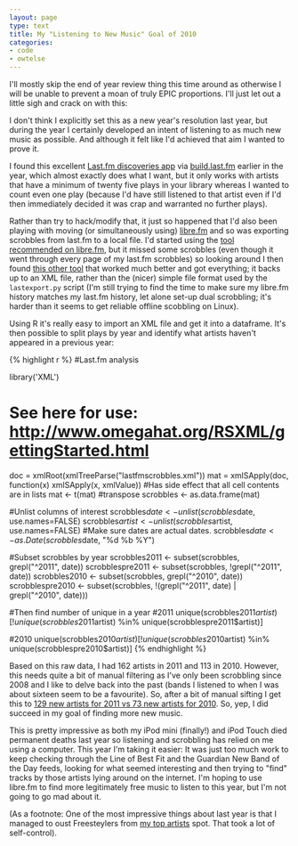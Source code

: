 ```yaml
---
layout: page
type: text
title: My "Listening to New Music" Goal of 2010
categories: 
- code
- owtelse
---
```

I'll mostly skip the end of year review thing this time around as otherwise I will be unable to prevent a moan of truly EPIC proportions. I'll just let out a little sigh and crack on with this:

I don't think I explicitly set this as a new year's resolution last year, but during the year I certainly developed an intent of listening to as much new music as possible. And although it felt like I'd achieved that aim I wanted to prove it. 

I found this excellent [Last.fm discoveries app](http://bananabo.at/lastfm/) via [build.last.fm](http://build.last.fm/item/553) earlier in the year, which almost exactly does what I want, but it only works with artists that have a minimum of twenty five plays in your library whereas I wanted to count even one play (because I'd have still listened to that artist even if I'd then immediately decided it was crap and warranted no further plays).

Rather than try to hack/modify that, it just so happened that I'd also been playing with moving (or simultaneously using) [libre.fm](http://alpha.libre.fm/user/atomicules) and so was exporting scrobbles from last.fm to a local file. I'd started using the [tool recommended on libre.fm](http://bugs.foocorp.net/projects/librefm/wiki/LastToLibre), but it missed some scrobbles (even though it went through every page of my last.fm scrobbles) so looking around I then found [this other tool](http://www.easyclasspage.de/lastfm/seite-14.html) that worked much better and got everything; it backs up to an XML file, rather than the (nicer) simple file format used by the `lastexport.py` script (I'm still trying to find the time to make sure my libre.fm history matches my last.fm history, let alone set-up dual scrobbling; it's harder than it seems to get reliable offline scobbling on Linux).

Using R it's really easy to import an XML file and get it into a dataframe. It's then possible to split plays by year and identify what artists haven't appeared in a previous year:

{% highlight r %}
#Last.fm analysis

library('XML')
# See here for use: http://www.omegahat.org/RSXML/gettingStarted.html

doc = xmlRoot(xmlTreeParse("lastfmscrobbles.xml"))
mat = xmlSApply(doc, function(x) xmlSApply(x, xmlValue)) #Has side effect that all cell contents are in lists
mat <- t(mat) #transpose
scrobbles <- as.data.frame(mat)

#Unlist columns of interest
scrobbles$date <- unlist(scrobbles$date, use.names=FALSE)
scrobbles$artist <- unlist(scrobbles$artist, use.names=FALSE)
#Make sure dates are actual dates.
scrobbles$date <- as.Date(scrobbles$date, "%d %b %Y")

#Subset scrobbles by year
scrobbles2011 <- subset(scrobbles, grepl("^2011", date))
scrobblespre2011 <- subset(scrobbles, !grepl("^2011", date))
scrobbles2010 <- subset(scrobbles, grepl("^2010", date))
scrobblespre2010 <- subset(scrobbles, !(grepl("^2011", date) | grepl("^2010", date)))

#Then find number of unique in a year
#2011
unique(scrobbles2011$artist)[!unique(scrobbles2011$artist) %in% unique(scrobblespre2011$artist)]

#2010
unique(scrobbles2010$artist)[!unique(scrobbles2010$artist) %in% unique(scrobblespre2010$artist)]
{% endhighlight %}

Based on this raw data, I had 162 artists in 2011 and 113 in 2010. However, this needs quite a bit of manual filtering as I've only been scrobbling since 2008 and I like to delve back into the past (bands I listened to when I was about sixteen seem to be a favourite). So, after a bit of manual sifting I get this to [129 new artists for 2011 vs 73 new artists for 2010](http://simp.ly/publish/QrvxfY). So, yep, I did succeed in my goal of finding more new music.

This is pretty impressive as both my iPod mini (finally!) and iPod Touch died permanent deaths last year so listening and scrobbling has relied on me using a computer. This year I'm taking it easier: It was just too much work to keep checking through the Line of Best Fit and the Guardian New Band of the Day feeds, looking for what seemed interesting and then trying to "find" tracks by those artists lying around on the internet. I'm hoping to use libre.fm to find more legitimately free music to listen to this year, but I'm not going to go mad about it.

(As a footnote: One of the most impressive things about last year is that I managed to oust Freesteylers from [my top artists](http://www.last.fm/user/i5m/charts?rangetype=year&subtype=artist) spot. That took a lot of self-control).

